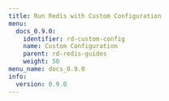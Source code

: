 ```yaml
---
title: Run Redis with Custom Configuration
menu:
  docs_0.9.0:
    identifier: rd-custom-config
    name: Custom Configuration
    parent: rd-redis-guides
    weight: 50
menu_name: docs_0.9.0
info:
  version: 0.9.0
---
```


